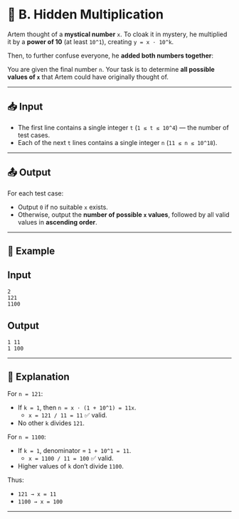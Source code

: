 # 🔢 B. Hidden Multiplication  

Artem thought of a **mystical number** `x`. To cloak it in mystery, he multiplied it by a **power of 10** (at least `10^1`), creating `y = x ⋅ 10^k`.  

Then, to further confuse everyone, he **added both numbers together**:  


You are given the final number `n`. Your task is to determine **all possible values of `x`** that Artem could have originally thought of.  

---

## 📥 Input  
- The first line contains a single integer `t` (`1 ≤ t ≤ 10^4`) — the number of test cases.  
- Each of the next `t` lines contains a single integer `n` (`11 ≤ n ≤ 10^18`).  

---

## 📤 Output  
For each test case:  
- Output `0` if no suitable `x` exists.  
- Otherwise, output the **number of possible `x` values**, followed by all valid values in **ascending order**.  

---

## 🌟 Example  

**Input**  
---
```
2
121
1100
```
**Output**  
---
```
1 11
1 100
```
---
## 🔮 Explanation  

For `n = 121`:  
- If `k = 1`, then `n = x ⋅ (1 + 10^1) = 11x`.  
  - `x = 121 / 11 = 11` ✅ valid.  
- No other `k` divides `121`.  

For `n = 1100`:  
- If `k = 1`, denominator = `1 + 10^1 = 11`.  
  - `x = 1100 / 11 = 100` ✅ valid.  
- Higher values of `k` don’t divide `1100`.  

Thus:  
- `121 → x = 11`  
- `1100 → x = 100`  

---
